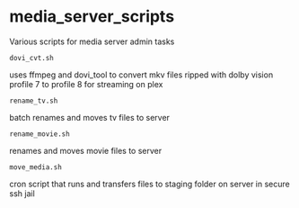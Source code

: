 # media_server_scripts

Various scripts for media server admin tasks

`dovi_cvt.sh`

uses ffmpeg and dovi_tool to convert mkv files ripped with dolby vision profile 7 to profile 8 for streaming on plex

`rename_tv.sh`

batch renames and moves tv files to server

`rename_movie.sh`

renames and moves movie files to server

`move_media.sh`

cron script that runs and transfers files to staging folder on server in secure ssh jail
